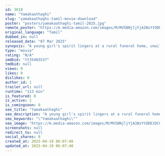 ```yaml
---
id: 3818
name: "Yamakaathaghi"
slug: "yamakaathaghi-tamil-movie-download"
poster: "posters/yamakaathaghi-tamil-2025.jpg"
remote_poster: "https://m.media-amazon.com/images/M/MV5BNjljYjA1NzYtODE1OC00ZjQ0LThkNzYtZDNjYTM2MzBlYTc5XkEyXkFqcGc@._V1_SX300.jpg"
original_language: "Tamil"
dubbed_in: null
released_date: "07 Mar 2025"
synopsis: "A young girl's spirit lingers at a rural funeral home, unwilling to depart. Her mysterious death sparks an unsettling supernatural investigation."
type: "movie"
rating: "N/A"
imdbid: "tt35465537"
tmdbid: null
views: 0
likes: 0
dislikes: 0
author_id: 1
trailer_url: null
runtime: "113 min"
is_featured: 0
is_active: 1
is_comingsoon: 0
seo_title: "Yamakaathaghi"
seo_description: "A young girl's spirit lingers at a rural funeral home, unwilling to depart. Her mysterious death sparks an unsettling supernatural investigation."
seo_keywords: "\"Yamakaathaghi\""
seo_image: "https://m.media-amazon.com/images/M/MV5BNjljYjA1NzYtODE1OC00ZjQ0LThkNzYtZDNjYTM2MzBlYTc5XkEyXkFqcGc@._V1_SX300.jpg"
screenshots: null
redirect_to: null
social_shares: 0
created_at: 2025-04-19 06:07:40
updated_at: 2025-04-19 06:07:40
---
```


